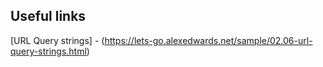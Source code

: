 ## Useful links

[URL Query strings] - (https://lets-go.alexedwards.net/sample/02.06-url-query-strings.html)

